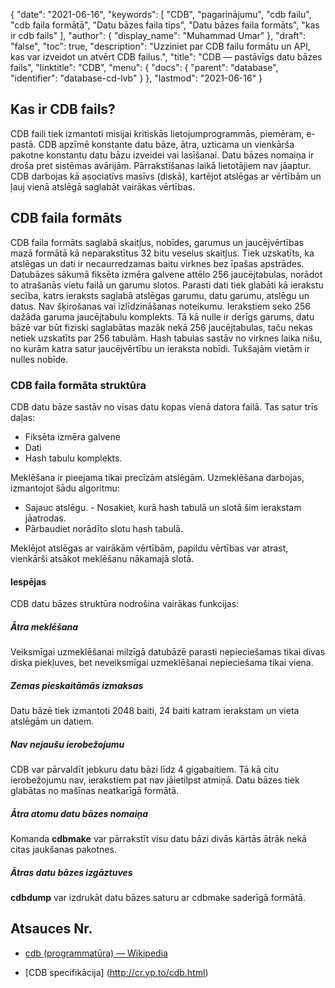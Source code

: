 {
  "date": "2021-06-16",
  "keywords": [
"CDB",
"pagarinājumu",
"cdb failu",
"cdb faila formātā",
"Datu bāzes faila tips",
"Datu bāzes faila formāts",
"kas ir cdb fails"
],
  "author": {
    "display_name": "Muhammad Umar"
},
  "draft": "false",
  "toc": true,
  "description": "Uzziniet par CDB failu formātu un API, kas var izveidot un atvērt CDB failus.",
  "title": "CDB — pastāvīgs datu bāzes fails",
  "linktitle": "CDB",
  "menu": {
    "docs": {
      "parent": "database",
      "identifier": "database-cd-lvb"
}
},
  "lastmod": "2021-06-16"
}

## Kas ir CDB fails?
CDB faili tiek izmantoti misijai kritiskās lietojumprogrammās, piemēram, e-pastā. CDB apzīmē konstante datu bāze, ātra, uzticama un vienkārša pakotne konstantu datu bāzu izveidei vai lasīšanai. Datu bāzes nomaiņa ir droša pret sistēmas avārijām. Pārrakstīšanas laikā lietotājiem nav jāaptur. CDB darbojas kā asociatīvs masīvs (diskā), kartējot atslēgas ar vērtībām un ļauj vienā atslēgā saglabāt vairākas vērtības.

## CDB faila formāts

CDB faila formāts saglabā skaitļus, nobīdes, garumus un jaucējvērtības mazā formātā kā neparakstītus 32 bitu veselus skaitļus. Tiek uzskatīts, ka atslēgas un dati ir necaurredzamas baitu virknes bez īpašas apstrādes. Datubāzes sākumā fiksēta izmēra galvene attēlo 256 jaucējtabulas, norādot to atrašanās vietu failā un garumu slotos. Parasti dati tiek glabāti kā ierakstu secība, katrs ieraksts saglabā atslēgas garumu, datu garumu, atslēgu un datus. Nav šķirošanas vai izlīdzināšanas noteikumu. Ierakstiem seko 256 dažāda garuma jaucējtabulu komplekts. Tā kā nulle ir derīgs garums, datu bāzē var būt fiziski saglabātas mazāk nekā 256 jaucējtabulas, taču nekas netiek uzskatīts par 256 tabulām. Hash tabulas sastāv no virknes laika nišu, no kurām katra satur jaucējvērtību un ieraksta nobīdi. Tukšajām vietām ir nulles nobīde.

### CDB faila formāta struktūra

CDB datu bāze sastāv no visas datu kopas vienā datora failā. Tas satur trīs daļas:
- Fiksēta izmēra galvene
- Dati
- Hash tabulu komplekts.

Meklēšana ir pieejama tikai precīzām atslēgām. Uzmeklēšana darbojas, izmantojot šādu algoritmu:

- Sajauc atslēgu.
- Nosakiet, kurā hash tabulā un slotā šim ierakstam jāatrodas.
- Pārbaudiet norādīto slotu hash tabulā.

Meklējot atslēgas ar vairākām vērtībām, papildu vērtības var atrast, vienkārši atsākot meklēšanu nākamajā slotā.

#### Iespējas

CDB datu bāzes struktūra nodrošina vairākas funkcijas:

##### Ātra meklēšana
Veiksmīgai uzmeklēšanai milzīgā datubāzē parasti nepieciešamas tikai divas diska piekļuves, bet neveiksmīgai uzmeklēšanai nepieciešama tikai viena.
##### Zemas pieskaitāmās izmaksas
Datu bāzē tiek izmantoti 2048 baiti, 24 baiti katram ierakstam un vieta atslēgām un datiem.
##### Nav nejaušu ierobežojumu
CDB var pārvaldīt jebkuru datu bāzi līdz 4 gigabaitiem. Tā kā citu ierobežojumu nav, ierakstiem pat nav jāietilpst atmiņā. Datu bāzes tiek glabātas no mašīnas neatkarīgā formātā.
##### Ātra atomu datu bāzes nomaiņa
Komanda **cdbmake** var pārrakstīt visu datu bāzi divās kārtās ātrāk nekā citas jaukšanas pakotnes.
##### Ātras datu bāzes izgāztuves
**cdbdump** var izdrukāt datu bāzes saturu ar cdbmake saderīgā formātā.


## Atsauces Nr.

* [cdb (programmatūra) — Wikipedia](https://en.wikipedia.org/wiki/Cdb_(software))

* [CDB specifikācija] (http://cr.yp.to/cdb.html)


